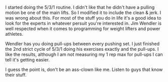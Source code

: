 I started doing the 5/3/1 routine.  I didn't like that he didn't have a pulling motion be
one of the main lifts.  So I modified it to include the clean & jerk.  I was wrong about
this.  For most of the stuff you do in life it's a good idea to look for the experts in
whatever persuit you're interested in.  Jim Wendler is well respected when it comes to
programming for weight lifters and power athletes.

Wendler has you doing pull-ups between every pushing set.  I just finished the 2nd strict
cycle of 5/3/1 doing his exercises exactly and the pull-ups.  I like the results, although
I am not measuring my 1 rep max for pull-ups I can tell it's getting easier.

I guess the point is, don't be an ass-clown like me.  Listen to guys that know their stuff.

<!--include:disqus.htm-->
